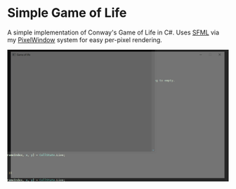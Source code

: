 # Simple Game of Life
A simple implementation of Conway's Game of Life in C#. Uses [SFML](https://www.sfml-dev.org/) via my [PixelWindow](https://github.com/Jallenbah/pixelwindow) system for easy per-pixel rendering.

![image](doc/gameOfLife.gif)